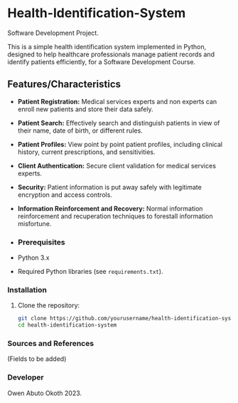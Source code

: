 # Health-Identification-System
Software Development Project. 

This is a simple health identification system implemented in Python, designed to help healthcare professionals manage patient records and identify patients efficiently, for a Software Development Course.

## Features/Characteristics

- **Patient Registration:** Medical services experts and non experts can enroll new patients and store their data safely.

- **Patient Search:** Effectively search and distinguish patients in view of their name, date of birth, or different rules.

- **Patient Profiles:** View point by point patient profiles, including clinical history, current prescriptions, and sensitivities.

- **Client Authentication:** Secure client validation for medical services experts.

- **Security:** Patient information is put away safely with legitimate encryption and access controls.

- **Information Reinforcement and Recovery:** Normal information reinforcement and recuperation techniques to forestall information misfortune.

- ### Prerequisites

- Python 3.x
- Required Python libraries (see `requirements.txt`).

### Installation

1. Clone the repository:

   ```bash
   git clone https://github.com/yourusername/health-identification-system.git
   cd health-identification-system


### Sources and References
(Fields to be added)

### Developer
Owen Abuto Okoth 
2023. 
